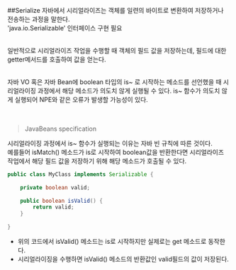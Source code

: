 ##Serialize
자바에서 시리얼라이즈는 객체를 일련의 바이트로 변환하여 저장하거나 전송하는 과정을 말한다.<br>
'java.io.Serializable' 인터페이스 구현 필요<br><br>

일반적으로 시리얼라이즈 작업을 수행할 때 객체의 필드 값을 저장하는데, 필드에 대한 getter메서드를 호출하여 값을 얻는다.<br><br>

자바 VO 혹은 자바 Bean에 boolean 타입의 is~ 로 시작하는 메소드를 선언했을 때 시리얼라이징 과정에서 해당 메소드가 의도치 않게 실행될 수 있다. is~ 함수가 의도치 않게 실행되어 NPE와 같은 오류가 발생할 가능성이 있다.
<br><br><br>
> JavaBeans specification

시리얼라이징 과정에서 is~ 함수가 실행되는 이유는 자바 빈 규칙에 따른 것이다.<br>
예를들어 isMatch() 메소드가 is로 시작하여 boolean값을 반환한다면 시리얼라이즈 작업에서 해당 필드 값을 저장하기 위해 해당 메소드가 호출될 수 있다.

~~~java
public class MyClass implements Serializable {
    
    private boolean valid;
    
    public boolean isValid() {
        return valid;
    }
    
}
~~~
- 위의 코드에서 isValid() 메소드는 is로 시작하지만 실제로는 get 메소드로 동작한다.
- 시리얼라이징을 수행하면 isValid() 메소드의 반환값인 valid필드의 값이 저장된다.